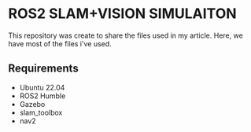 # ROS2 SLAM+VISION SIMULAITON

This repository was create to share the files used in my article. Here, we have most of the files i've used.

## Requirements
- Ubuntu 22.04
- ROS2 Humble
- Gazebo
- slam_toolbox
- nav2
